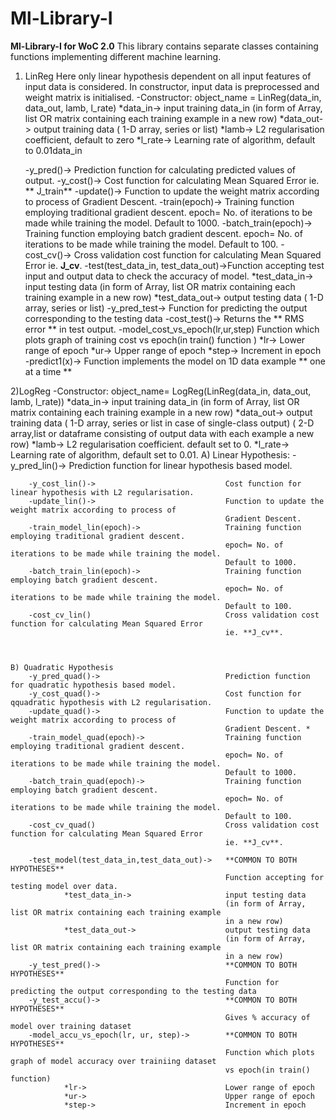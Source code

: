# Ml-Library-I
**Ml-Library-I for WoC 2.0**
This library contains separate classes containing functions implementing different machine learning.
1) LinReg
    Here only linear hypothesis dependent on all input features of input data is considered.
    In constructor, input data is preprocessed and weight matrix is initialised.
    -Constructor:
        object_name = LinReg(data_in, data_out, lamb, l_rate)
            *data_in->                  input training data_in
                                        (in form of Array, list OR matrix containing each training example in a new row)
            *data_out->                 output training data ( 1-D array, series or list)
            *lamb->                     L2 regularisation coefficient, default to zero
            *l_rate->                   Learning rate of algorithm, default to 0.01data_in

    -y_pred()->                         Prediction function for calculating predicted values of output.
    -y_cost()->                         Cost function for calculating Mean Squared Error ie. ** J_train**
    -update()->                         Function to update the weight matrix according to process of Gradient Descent.
    -train(epoch)->                     Training function employing traditional gradient descent.
                                        epoch= No. of iterations to be made while training the model. Default to 1000.
    -batch_train(epoch)->               Training function employing batch gradient descent.
                                        epoch= No. of iterations to be made while training the model. Default to 100.
    -cost_cv()->                        Cross validation cost function for calculating Mean Squared Error ie. **J_cv**.
    -test(test_data_in, test_data_out)->Function accepting test input and output data to check the accuracy of model.
        *test_data_in->                 input testing data
                                        (in form of Array, list OR matrix containing each training example in a new row)
        *test_data_out->                output testing data
                                        ( 1-D array, series or list)
    -y_pred_test->                      Function for predicting the output corresponding to the testing data
    -cost_test()->                      Returns the ** RMS error ** in test output.
    -model_cost_vs_epoch(lr,ur,step)    Function which plots graph of training cost vs epoch(in train() function )
                *lr->                   Lower range of epoch
                *ur->                   Upper range of epoch
                *step->                 Increment in epoch
    -predict1(x)->                      Function implements the model on 1D data example ** one at a time **


2)LogReg
    -Constructor:
        object_name= LogReg(LinReg(data_in, data_out, lamb, l_rate))
            *data_in->                          input training data_in
                                                (in form of Array, list OR matrix containing each training example in a
                                                new row)
            *data_out->                         output training data
                                                ( 1-D array, series or list in case of single-class output)
                                                ( 2-D array,list or dataframe consisting of output data with each
                                                example a new row)
            *lamb->                             L2 regularisation coefficient.
                                                default set to 0.
            *l_rate->                           Learning rate of algorithm,
                                                default set to 0.01.
    A) Linear Hypothesis:
        -y_pred_lin()->                             Prediction function for linear hypothesis based model.

        -y_cost_lin()->                             Cost function for linear hypothesis with L2 regularisation.
        -update_lin()->                             Function to update the weight matrix according to process of
                                                    Gradient Descent.
        -train_model_lin(epoch)->                   Training function employing traditional gradient descent.
                                                    epoch= No. of iterations to be made while training the model.
                                                    Default to 1000.
        -batch_train_lin(epoch)->                   Training function employing batch gradient descent.
                                                    epoch= No. of iterations to be made while training the model.
                                                    Default to 100.
        -cost_cv_lin()                              Cross validation cost function for calculating Mean Squared Error
                                                    ie. **J_cv**.



    B) Quadratic Hypothesis
        -y_pred_quad()->                            Prediction function for quadratic hypothesis based model.
        -y_cost_quad()->                            Cost function for qquadratic hypothesis with L2 regularisation.
        -update_quad()->                            Function to update the weight matrix according to process of
                                                    Gradient Descent. *
        -train_model_quad(epoch)->                  Training function employing traditional gradient descent.
                                                    epoch= No. of iterations to be made while training the model.
                                                    Default to 1000.
        -batch_train_quad(epoch)->                  Training function employing batch gradient descent.
                                                    epoch= No. of iterations to be made while training the model.
                                                    Default to 100.
        -cost_cv_quad()                             Cross validation cost function for calculating Mean Squared Error
                                                    ie. **J_cv**.

        -test_model(test_data_in,test_data_out)->   **COMMON TO BOTH HYPOTHESES**
                                                    Function accepting for testing model over data.
                *test_data_in->                     input testing data
                                                    (in form of Array, list OR matrix containing each training example
                                                    in a new row)
                *test_data_out->                    output testing data
                                                    (in form of Array, list OR matrix containing each training example
                                                    in a new row)
        -y_test_pred()->                            **COMMON TO BOTH HYPOTHESES**
                                                    Function for predicting the output corresponding to the testing data
        -y_test_accu()->                            **COMMON TO BOTH HYPOTHESES**
                                                    Gives % accuracy of model over training dataset
        -model_accu_vs_epoch(lr, ur, step)->        **COMMON TO BOTH HYPOTHESES**
                                                    Function which plots graph of model accuracy over trainiing dataset
                                                    vs epoch(in train() function)
                *lr->                               Lower range of epoch
                *ur->                               Upper range of epoch
                *step->                             Increment in epoch
